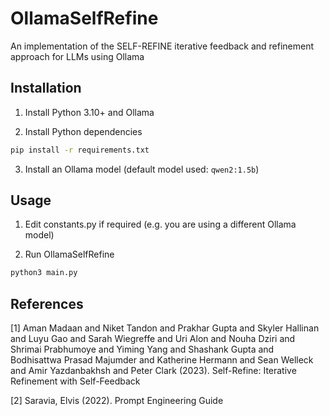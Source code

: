 # OllamaSelfRefine
An implementation of the SELF-REFINE iterative feedback and refinement approach for LLMs using Ollama

## Installation
1) Install Python 3.10+ and Ollama

2) Install Python dependencies
```sh
pip install -r requirements.txt
```

3) Install an Ollama model (default model used: `qwen2:1.5b`)

## Usage
1) Edit constants.py if required (e.g. you are using a different Ollama model)

2) Run OllamaSelfRefine
```sh
python3 main.py
```

## References
<a id=1>[1]</a>
Aman Madaan and Niket Tandon and Prakhar Gupta and Skyler Hallinan and Luyu Gao and Sarah Wiegreffe and Uri Alon and Nouha Dziri and Shrimai Prabhumoye and Yiming Yang and Shashank Gupta and Bodhisattwa Prasad Majumder and Katherine Hermann and Sean Welleck and Amir Yazdanbakhsh and Peter Clark (2023).
Self-Refine: Iterative Refinement with Self-Feedback

<a id=2>[2]</a>
Saravia, Elvis (2022).
Prompt Engineering Guide
